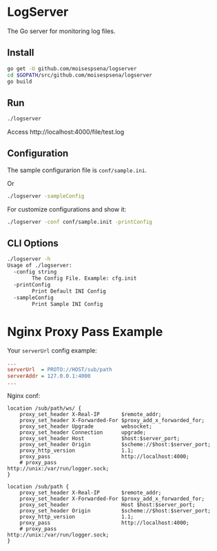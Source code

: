 # LogServer

The Go server for monitoring log files.

## Install

```bash
go get -U github.com/moisespsena/logserver
cd $GOPATH/src/github.com/moisespsena/logserver
go build
```

## Run

```bash
./logserver
```

Access http://localhost:4000/file/test.log

## Configuration

The sample configurarion file is `conf/sample.ini`.

Or 

```bash
./logserver -sampleConfig
```

For customize configurations and show it:

```bash
./logserver -conf conf/sample.init -printConfig
```

## CLI Options

```bash
./logserver -h
Usage of ./logserver:
  -config string
        The Config File. Example: cfg.init
  -printConfig
        Print Default INI Config
  -sampleConfig
        Print Sample INI Config
```

# Nginx Proxy Pass Example

Your `serverUrl` config example:

```ini
...
serverUrl  = PROTO://HOST/sub/path
serverAddr = 127.0.0.1:4000
...
```

Nginx conf:


    location /sub/path/ws/ {
        proxy_set_header X-Real-IP       $remote_addr;
        proxy_set_header X-Forwarded-For $proxy_add_x_forwarded_for;
        proxy_set_header Upgrade         websocket;
        proxy_set_header Connection      upgrade;
        proxy_set_header Host            $host:$server_port;
        proxy_set_header Origin          $scheme://$host:$server_port;
        proxy_http_version               1.1;
        proxy_pass                       http://localhost:4000;
        # proxy_pass                       http://unix:/var/run/logger.sock;
    }

    location /sub/path {
        proxy_set_header X-Real-IP       $remote_addr;
        proxy_set_header X-Forwarded-For $proxy_add_x_forwarded_for;
        proxy_set_header                 Host $host:$server_port;
        proxy_set_header Origin          $scheme://$host:$server_port;
        proxy_http_version               1.1;
        proxy_pass                       http://localhost:4000;
        # proxy_pass                       http://unix:/var/run/logger.sock;
    }

